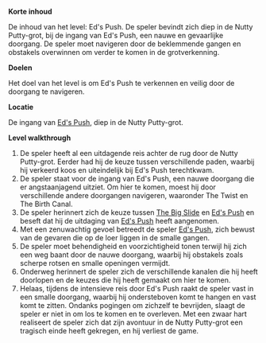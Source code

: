**Korte inhoud**

De inhoud van het level: Ed's Push. De speler bevindt zich diep in de Nutty Putty-grot, bij de ingang van Ed's Push, een nauwe en gevaarlijke doorgang. De speler moet navigeren door de beklemmende gangen en obstakels overwinnen om verder te komen in de grotverkenning.

**Doelen**

Het doel van het level is om Ed's Push te verkennen en veilig door de doorgang te navigeren.

**Locatie**

De ingang van [Ed's Push](https://app.nuclino.com/t/b/62171595-0c9e-4c40-a529-5b3bb3571205?n), diep in de Nutty Putty-grot.

**Level walkthrough**

1. De speler heeft al een uitdagende reis achter de rug door de Nutty Putty-grot. Eerder had hij de keuze tussen verschillende paden, waarbij hij verkeerd koos en uiteindelijk bij Ed's Push terechtkwam.
2. De speler staat voor de ingang van Ed's Push, een nauwe doorgang die er angstaanjagend uitziet. Om hier te komen, moest hij door verschillende andere doorgangen navigeren, waaronder The Twist en The Birth Canal.
3. De speler herinnert zich de keuze tussen [The Big Slide](https://app.nuclino.com/t/b/b7c9399b-14d2-4d5e-9462-774ff79b69d5?n) en [Ed's Push](https://app.nuclino.com/t/b/62171595-0c9e-4c40-a529-5b3bb3571205?n) en beseft dat hij de uitdaging van [Ed's Push](https://app.nuclino.com/t/b/62171595-0c9e-4c40-a529-5b3bb3571205?n) heeft aangenomen.
4. Met een zenuwachtig gevoel betreedt de speler [Ed's Push](https://app.nuclino.com/t/b/62171595-0c9e-4c40-a529-5b3bb3571205?n), zich bewust van de gevaren die op de loer liggen in de smalle gangen.
5. De speler moet behendigheid en voorzichtigheid tonen terwijl hij zich een weg baant door de nauwe doorgang, waarbij hij obstakels zoals scherpe rotsen en smalle openingen vermijdt.
6. Onderweg herinnert de speler zich de verschillende kanalen die hij heeft doorlopen en de keuzes die hij heeft gemaakt om hier te komen.
7. Helaas, tijdens de intensieve reis door Ed's Push raakt de speler vast in een smalle doorgang, waarbij hij ondersteboven komt te hangen en vast komt te zitten. Ondanks pogingen om zichzelf te bevrijden, slaagt de speler er niet in om los te komen en te overleven. Met een zwaar hart realiseert de speler zich dat zijn avontuur in de Nutty Putty-grot een tragisch einde heeft gekregen, en hij verliest de game.
